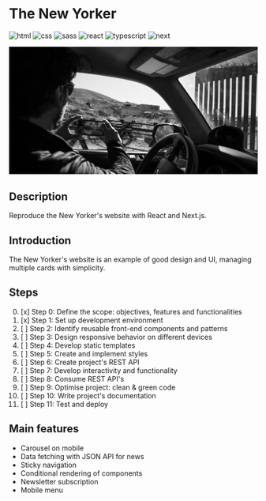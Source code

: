 # The New Yorker

![html][html5-badge]
![css][css3-badge]
![sass][sass-badge]
![react][react-badge]
![typescript][typescript-badge]
![next][next-badge]

![Illustration The New Yorker](https://raw.githubusercontent.com/MarionCorvez/newyorker/refs/heads/main/public/readme-cover.webp)

## Description

Reproduce the New Yorker's website with React and Next.js.

## Introduction

The New Yorker's website is an example of good design and UI, managing multiple cards with simplicity.

## Steps

0. [x] Step 0: Define the scope: objectives, features and functionalities
1. [x] Step 1: Set up development environment
2. [ ] Step 2: Identify reusable front-end components and patterns
3. [ ] Step 3: Design responsive behavior on different devices
4. [ ] Step 4: Develop static templates
5. [ ] Step 5: Create and implement styles
6. [ ] Step 6: Create project's REST API
7. [ ] Step 7: Develop interactivity and functionality
8. [ ] Step 8: Consume REST API's
9. [ ] Step 9: Optimise project: clean & green code
10. [ ] Step 10: Write project's documentation
11. [ ] Step 11: Test and deploy

## Main features

- Carousel on mobile
- Data fetching with JSON API for news
- Sticky navigation
- Conditional rendering of components
- Newsletter subscription
- Mobile menu

<!-- BADGE LINKS -->

[html5-badge]: https://img.shields.io/badge/HTML5-E34F26?style=for-the-badge&logo=html5&logoColor=white
[css3-badge]: https://img.shields.io/badge/CSS3-1572B6?style=for-the-badge&logo=css3&logoColor=white
[sass-badge]: https://img.shields.io/badge/Sass-CC6699?style=for-the-badge&logo=sass&logoColor=white
[javascript-badge]: https://img.shields.io/badge/JavaScript-F7DF1E?style=for-the-badge&logo=javascript&logoColor=black
[react-badge]: https://img.shields.io/badge/React-20232A?style=for-the-badge&logo=react&logoColor=61DAFB
[typeScript-badge]: https://img.shields.io/badge/TypeScript-3178C6?logo=typescript&logoColor=white&style=for-the-badge
[next-badge]: https://img.shields.io/badge/Next.js-000000?logo=next.js&logoColor=white&style=for-the-badge
